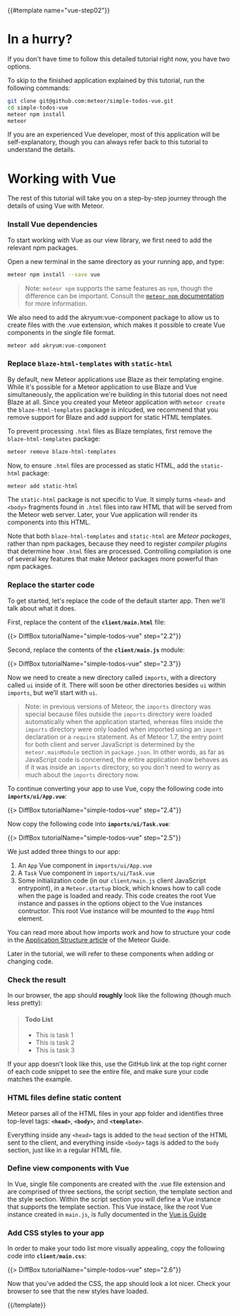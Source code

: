 {{#template name="vue-step02"}}

# In a hurry?

If you don't have time to follow this detailed tutorial right now, you have two options.

To skip to the finished application explained by this tutorial, run the following commands:

```sh
git clone git@github.com:meteor/simple-todos-vue.git
cd simple-todos-vue
meteor npm install
meteor
```

If you are an experienced Vue developer, most of this application will be self-explanatory, though you can always refer back to this tutorial to understand the details.

# Working with Vue

The rest of this tutorial will take you on a step-by-step journey through the details of using Vue with Meteor.

### Install Vue dependencies

To start working with Vue as our view library, we first need to add the relevant npm packages.

Open a new terminal in the same directory as your running app, and type:

```sh
meteor npm install --save vue
```

> Note: `meteor npm` supports the same features as `npm`, though the difference can be important. Consult the [`meteor npm` documentation](https://docs.meteor.com/commandline.html#meteornpm) for more information.

We also need to add the akryum:vue-component package to allow us to create files with the .vue extension, which makes it possible to create Vue components in the single file format.

```sh
meteor add akryum:vue-component
```

### Replace `blaze-html-templates` with `static-html`

By default, new Meteor applications use Blaze as their templating engine. While it's possible for a Meteor application to use Blaze and Vue simultaneously, the application we're building in this tutorial does not need Blaze at all. Since you created your Meteor application with `meteor create` the `blaze-html-templates` package is inlcuded, we recommend that you remove support for Blaze and add support for static HTML templates.

To prevent processing `.html` files as Blaze templates, first remove the `blaze-html-templates` package:

```sh
meteor remove blaze-html-templates
```

Now, to ensure `.html` files are processed as static HTML, add the `static-html` package:

```sh
meteor add static-html
```

The `static-html` package is not specific to Vue. It simply turns `<head>` and `<body>` fragments found in `.html` files into raw HTML that will be served from the Meteor web server. Later, your Vue application will render its components into this HTML.

Note that both `blaze-html-templates` and `static-html` are _Meteor packages_, rather than npm packages, because they need to register _compiler plugins_ that determine how `.html` files are processed. Controlling compilation is one of several key features that make Meteor packages more powerful than npm packages.

### Replace the starter code

To get started, let's replace the code of the default starter app. Then we'll talk about what it does.

First, replace the content of the **`client/main.html`** file:

{{> DiffBox tutorialName="simple-todos-vue" step="2.2"}}

Second, replace the contents of the **`client/main.js`** module:

{{> DiffBox tutorialName="simple-todos-vue" step="2.3"}}

Now we need to create a new directory called `imports`, with a directory called `ui` inside of it. There will soon be other directories besides `ui` within `imports`, but we'll start with `ui`.

> Note: in previous versions of Meteor, the `imports` directory was special because files outside the `imports` directory were loaded automatically when the application started, whereas files inside the `imports` directory were only loaded when imported using an `import` declaration or a `require` statement. As of Meteor 1.7, the entry point for both client and server JavaScript is determined by the `meteor.mainModule` section in `package.json`. In other words, as far as JavaScript code is concerned, the entire application now behaves as if it was inside an `imports` directory, so you don't need to worry as much about the `imports` directory now.

To continue converting your app to use Vue, copy the following code into **`imports/ui/App.vue`**:

{{> DiffBox tutorialName="simple-todos-vue" step="2.4"}}

Now copy the following code into **`imports/ui/Task.vue`**:

{{> DiffBox tutorialName="simple-todos-vue" step="2.5"}}

We just added three things to our app:

1. An `App` Vue component in `imports/ui/App.vue`
2. A `Task` Vue component in `imports/ui/Task.vue`
3. Some initialization code (in our `client/main.js` client JavaScript entrypoint), in a `Meteor.startup` block, which knows how to call code when the page is loaded and ready. This code creates the root Vue instance and passes in the options object to the Vue instances contructor. This root Vue instance will be mounted to the `#app` html element.

You can read more about how imports work and how to structure your code in the [Application Structure article](http://guide.meteor.com/structure.html) of the Meteor Guide.

Later in the tutorial, we will refer to these components when adding or changing code.

### Check the result

In our browser, the app should **roughly** look like the following (though much less pretty):

> #### Todo List
>
> - This is task 1
> - This is task 2
> - This is task 3

If your app doesn't look like this, use the GitHub link at the top right corner of each code snippet to see the entire file, and make sure your code matches the example.

### HTML files define static content

Meteor parses all of the HTML files in your app folder and identifies three top-level tags: **`<head>`**, **`<body>`**, and **`<template>`**.

Everything inside any `<head>` tags is added to the `head` section of the HTML sent to the client, and everything inside `<body>` tags is added to the `body` section, just like in a regular HTML file.

### Define view components with Vue

In Vue, single file components are created with the .vue file extension and are comprised of three sections, the script section, the template section and the style section. Within the script section you will define a Vue instance that supports the template section. This Vue instace, like the root Vue instance created in `main.js`, is fully documented in the [Vue.js Guide](https://vuejs.org/v2/guide/instance.html)

### Add CSS styles to your app

In order to make your todo list more visually appealing, copy the following code into **`client/main.css`**:

{{> DiffBox tutorialName="simple-todos-vue" step="2.6"}}

Now that you've added the CSS, the app should look a lot nicer. Check your browser to see that the new styles have loaded.

{{/template}}
